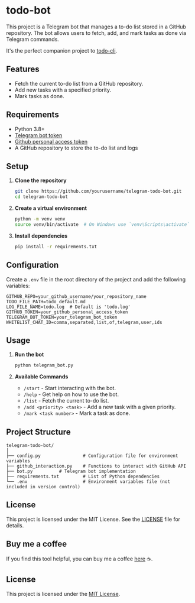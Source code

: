 # todo-bot

This project is a Telegram bot that manages a to-do list stored in a GitHub repository. The bot allows users to fetch, add, and mark tasks as done via Telegram commands.

It's the perfect companion project to [todo-cli](https://github.com/sahbic/todo-cli).

## Features

- Fetch the current to-do list from a GitHub repository.
- Add new tasks with a specified priority.
- Mark tasks as done.

## Requirements

- Python 3.8+
- [Telegram bot token](https://core.telegram.org/bots/tutorial#obtain-your-bot-token)
- [Github personal access token](https://docs.github.com/en/authentication/keeping-your-account-and-data-secure/managing-your-personal-access-tokens#creating-a-fine-grained-personal-access-token)
- A GitHub repository to store the to-do list and logs

## Setup

1. **Clone the repository**

   ```bash
   git clone https://github.com/yourusername/telegram-todo-bot.git
   cd telegram-todo-bot
   ```

2. **Create a virtual environment**

   ```bash
   python -m venv venv
   source venv/bin/activate  # On Windows use `venv\Scripts\activate`
   ```

3. **Install dependencies**

   ```bash
   pip install -r requirements.txt
   ```

## Configuration

Create a `.env` file in the root directory of the project and add the following variables:

```env
GITHUB_REPO=your_github_username/your_repository_name
TODO_FILE_PATH=todo_default.md
LOG_FILE_NAME=todo.log  # Default is 'todo.log'
GITHUB_TOKEN=your_github_personal_access_token
TELEGRAM_BOT_TOKEN=your_telegram_bot_token
WHITELIST_CHAT_ID=comma,separated,list,of,telegram,user,ids
```

## Usage

1. **Run the bot**

   ```bash
   python telegram_bot.py
   ```

2. **Available Commands**

   - `/start` - Start interacting with the bot.
   - `/help` - Get help on how to use the bot.
   - `/list` - Fetch the current to-do list.
   - `/add <priority> <task>` - Add a new task with a given priority.
   - `/mark <task number>` - Mark a task as done.

## Project Structure

```
telegram-todo-bot/
│
├── config.py                # Configuration file for environment variables
├── github_interaction.py    # Functions to interact with GitHub API
├── bot.py          # Telegram bot implementation
├── requirements.txt         # List of Python dependencies
└── .env                     # Environment variables file (not included in version control)
```

## License

This project is licensed under the MIT License. See the [LICENSE](LICENSE) file for details.

## Buy me a coffee

If you find this tool helpful, you can buy me a coffee [here](https://buymeacoffee.com/sahbic) ☕.

## License

This project is licensed under the [MIT License](LICENSE).
